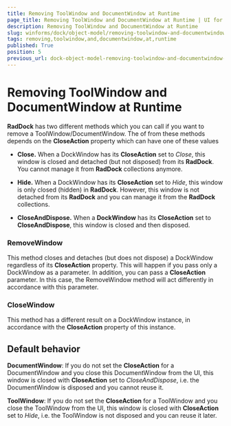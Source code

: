 ```yaml
---
title: Removing ToolWindow and DocumentWindow at Runtime
page_title: Removing ToolWindow and DocumentWindow at Runtime | UI for WinForms Documentation
description: Removing ToolWindow and DocumentWindow at Runtime
slug: winforms/dock/object-model/removing-toolwindow-and-documentwindow-at-runtime
tags: removing,toolwindow,and,documentwindow,at,runtime
published: True
position: 5
previous_url: dock-object-model-removing-toolwindow-and-documentwindow-at-runtime
---
```


# Removing ToolWindow and DocumentWindow at Runtime
 
__RadDock__ has two different methods which you can call if you want to remove a ToolWindow/DocumentWindow. The of from these methods depends on the __CloseAction__ property which can have one of these values

* __Close.__ When a DockWindow has its __CloseAction__ set to *Close*, this window is closed and detached (but not disposed) from its __RadDock__. You cannot manage it from __RadDock__ collections anymore.
          
* __Hide.__ When a DockWindow has its __CloseAction__ set to *Hide*, this window is only closed (hidden) in __RadDock__. However, this window is not detached from its __RadDock__ and you can manage it from the __RadDock__ collections.

* __CloseAndDispose.__ When a __DockWindow__ has its __CloseAction__ set to __CloseAndDispose__, this window is closed and then disposed.
           
###  __RemoveWindow__ 

This method closes and detaches (but does not dispose) a DockWindow regardless of its __CloseAction__ property. This will happen if you pass only a DockWindow as a parameter. In addition, you can pass a __CloseAction__ parameter. In this case, the RemoveWindow method will act differently in accordance with this parameter. 

### CloseWindow

This method has a different result on a DockWindow instance, in accordance with the __CloseAction__ property of this instance. 
 
## Default behavior

__DocumentWindow__: If you do not set the __CloseAction__ for a DocumentWindow and you close this DocumentWindow from the UI, this window is closed with __CloseAction__ set to *CloseAndDispose*, i.e. the DocumentWindow is disposed and you cannot reuse it.

__ToolWindow__: If you do not set the __CloseAction__ for a ToolWindow and you close the ToolWindow from the UI, this window is closed with __CloseAction__ set to *Hide*, i.e. the ToolWindow is not disposed and you can reuse it later.




